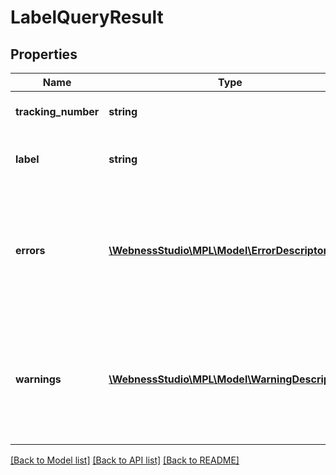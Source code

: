 # LabelQueryResult

## Properties
Name | Type | Description | Notes
------------ | ------------- | ------------- | -------------
**tracking_number** | **string** | A postai azonosító (ragszám). | [optional] 
**label** | **string** | A base64 kódolt PDF formátumú címirat. | [optional] 
**errors** | [**\WebnessStudio\MPL\Model\ErrorDescriptor[]**](ErrorDescriptor.md) | A kérés végrehajtása során észlelt hibák. Amennyiben van hibalista, úgy az adott kérés sikertelenül zárult. | [optional] 
**warnings** | [**\WebnessStudio\MPL\Model\WarningDescriptor[]**](WarningDescriptor.md) | A kérés végrehajtása során észlelt hiányosságok. Amennyiben a lista tartalmaz elemet, úgy az adott kérés sikeresen zárult. | [optional] 

[[Back to Model list]](../../README.md#documentation-for-models) [[Back to API list]](../../README.md#documentation-for-api-endpoints) [[Back to README]](../../README.md)

